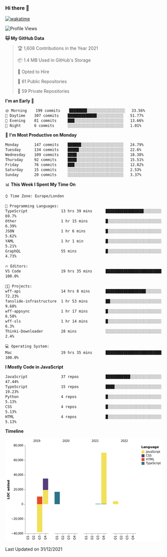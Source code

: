 ### Hi there 👋

[![wakatime](https://wakatime.com/badge/user/fbd6d84b-3d41-4f0d-b9de-9fbf06457c16.svg)](https://wakatime.com/@fbd6d84b-3d41-4f0d-b9de-9fbf06457c16)

<!--
**kkarimi/kkarimi** is a ✨ _special_ ✨ repository because its `README.md` (this file) appears on your GitHub profile.

Here are some ideas to get you started:

- 🔭 I’m currently working on ...
- 🌱 I’m currently learning ...
- 👯 I’m looking to collaborate on ...
- 🤔 I’m looking for help with ...
- 💬 Ask me about ...
- 📫 How to reach me: ...
- 😄 Pronouns: ...
- ⚡ Fun fact: ...
-->

<!--START_SECTION:waka-->
![Profile Views](http://img.shields.io/badge/Profile%20Views-1-blue)

**🐱 My GitHub Data** 

> 🏆 1,608 Contributions in the Year 2021
 > 
> 📦 1.4 MB Used in GitHub's Storage 
 > 
> 💼 Opted to Hire
 > 
> 📜 61 Public Repositories 
 > 
> 🔑 59 Private Repositories  
 > 
**I'm an Early 🐤** 

```text
🌞 Morning    199 commits    ████████░░░░░░░░░░░░░░░░░   33.56% 
🌆 Daytime    307 commits    █████████████░░░░░░░░░░░░   51.77% 
🌃 Evening    81 commits     ███░░░░░░░░░░░░░░░░░░░░░░   13.66% 
🌙 Night      6 commits      ░░░░░░░░░░░░░░░░░░░░░░░░░   1.01%

```
📅 **I'm Most Productive on Monday** 

```text
Monday       147 commits    ██████░░░░░░░░░░░░░░░░░░░   24.79% 
Tuesday      134 commits    █████░░░░░░░░░░░░░░░░░░░░   22.6% 
Wednesday    109 commits    ████░░░░░░░░░░░░░░░░░░░░░   18.38% 
Thursday     92 commits     ████░░░░░░░░░░░░░░░░░░░░░   15.51% 
Friday       76 commits     ███░░░░░░░░░░░░░░░░░░░░░░   12.82% 
Saturday     15 commits     ░░░░░░░░░░░░░░░░░░░░░░░░░   2.53% 
Sunday       20 commits     ░░░░░░░░░░░░░░░░░░░░░░░░░   3.37%

```


📊 **This Week I Spent My Time On** 

```text
⌚︎ Time Zone: Europe/London

💬 Programming Languages: 
TypeScript               13 hrs 39 mins      █████████████████░░░░░░░░   69.7% 
Other                    1 hr 15 mins        █░░░░░░░░░░░░░░░░░░░░░░░░   6.39% 
JSON                     1 hr 6 mins         █░░░░░░░░░░░░░░░░░░░░░░░░   5.62% 
YAML                     1 hr 1 min          █░░░░░░░░░░░░░░░░░░░░░░░░   5.21% 
GraphQL                  55 mins             █░░░░░░░░░░░░░░░░░░░░░░░░   4.73%

🔥 Editors: 
VS Code                  19 hrs 35 mins      █████████████████████████   100.0%

🐱‍💻 Projects: 
wff-api                  14 hrs 8 mins       ██████████████████░░░░░░░   72.23% 
fanslide-infrastructure  1 hr 53 mins        ██░░░░░░░░░░░░░░░░░░░░░░░   9.68% 
wff-appsync              1 hr 17 mins        █░░░░░░░░░░░░░░░░░░░░░░░░   6.58% 
wff-sls                  1 hr 14 mins        █░░░░░░░░░░░░░░░░░░░░░░░░   6.3% 
Thinki-Downloader        28 mins             ░░░░░░░░░░░░░░░░░░░░░░░░░   2.4%

💻 Operating System: 
Mac                      19 hrs 35 mins      █████████████████████████   100.0%

```

**I Mostly Code in JavaScript** 

```text
JavaScript               37 repos            ███████████░░░░░░░░░░░░░░   47.44% 
TypeScript               15 repos            ████░░░░░░░░░░░░░░░░░░░░░   19.23% 
Python                   4 repos             █░░░░░░░░░░░░░░░░░░░░░░░░   5.13% 
CSS                      4 repos             █░░░░░░░░░░░░░░░░░░░░░░░░   5.13% 
HTML                     4 repos             █░░░░░░░░░░░░░░░░░░░░░░░░   5.13%

```


**Timeline**

![Chart not found](https://raw.githubusercontent.com/kkarimi/kkarimi/main/charts/bar_graph.png) 


 Last Updated on 31/12/2021
<!--END_SECTION:waka-->
